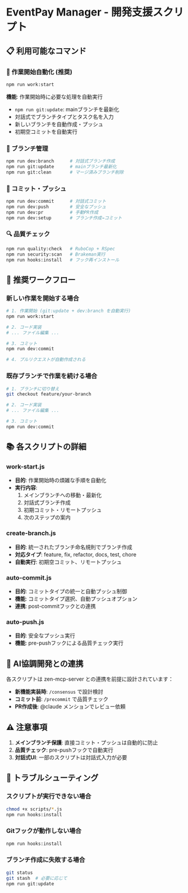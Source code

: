 # EventPay Manager - 開発支援スクリプト

## 📋 利用可能なコマンド

### 🚀 作業開始自動化 (推奨)
```bash
npm run work:start
```
**機能**: 作業開始時に必要な処理を自動実行
- `npm run git:update`: mainブランチを最新化
- 対話式でブランチタイプとタスク名を入力
- 新しいブランチを自動作成・プッシュ
- 初期空コミットを自動実行

### 🔀 ブランチ管理
```bash
npm run dev:branch      # 対話式ブランチ作成
npm run git:update      # mainブランチ最新化
npm run git:clean       # マージ済みブランチ削除
```

### 📝 コミット・プッシュ
```bash
npm run dev:commit      # 対話式コミット
npm run dev:push        # 安全なプッシュ
npm run dev:pr          # 手動PR作成
npm run dev:setup       # ブランチ作成→コミット
```

### 🔍 品質チェック
```bash
npm run quality:check   # RuboCop + RSpec
npm run security:scan   # Brakeman実行
npm run hooks:install   # フック再インストール
```

## 🎯 推奨ワークフロー

### 新しい作業を開始する場合
```bash
# 1. 作業開始 (git:update + dev:branch を自動実行)
npm run work:start

# 2. コード実装
# ... ファイル編集 ...

# 3. コミット
npm run dev:commit

# 4. プルリクエストが自動作成される
```

### 既存ブランチで作業を続ける場合
```bash
# 1. ブランチに切り替え
git checkout feature/your-branch

# 2. コード実装
# ... ファイル編集 ...

# 3. コミット
npm run dev:commit
```

## 📚 各スクリプトの詳細

### work-start.js
- **目的**: 作業開始時の煩雑な手順を自動化
- **実行内容**:
  1. メインブランチへの移動・最新化
  2. 対話式ブランチ作成
  3. 初期コミット・リモートプッシュ
  4. 次のステップの案内

### create-branch.js
- **目的**: 統一されたブランチ命名規則でブランチ作成
- **対応タイプ**: feature, fix, refactor, docs, test, chore
- **自動実行**: 初期空コミット、リモートプッシュ

### auto-commit.js
- **目的**: コミットタイプの統一と自動プッシュ制御
- **機能**: コミットタイプ選択、自動プッシュオプション
- **連携**: post-commitフックとの連携

### auto-push.js
- **目的**: 安全なプッシュ実行
- **機能**: pre-pushフックによる品質チェック実行

## 🤖 AI協調開発との連携

各スクリプトは zen-mcp-server との連携を前提に設計されています：

- **新機能実装時**: `/consensus` で設計検討
- **コミット前**: `/precommit` で品質チェック
- **PR作成後**: @claude メンションでレビュー依頼

## ⚠️ 注意事項

1. **メインブランチ保護**: 直接コミット・プッシュは自動的に防止
2. **品質チェック**: pre-pushフックで自動実行
3. **対話式UI**: 一部のスクリプトは対話式入力が必要

## 🔧 トラブルシューティング

### スクリプトが実行できない場合
```bash
chmod +x scripts/*.js
npm run hooks:install
```

### Gitフックが動作しない場合
```bash
npm run hooks:install
```

### ブランチ作成に失敗する場合
```bash
git status
git stash  # 必要に応じて
npm run git:update
```